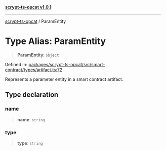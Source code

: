 [**scrypt-ts-opcat v1.0.1**](../README.md)

***

[scrypt-ts-opcat](../README.md) / ParamEntity

# Type Alias: ParamEntity

> **ParamEntity**: `object`

Defined in: [packages/scrypt-ts-opcat/src/smart-contract/types/artifact.ts:72](https://github.com/OPCAT-Labs/ts-tools/blob/e67b8657b34dbf57f8a4f9bdf87cdc2742db16bb/packages/scrypt-ts-opcat/src/smart-contract/types/artifact.ts#L72)

Represents a parameter entity in a smart contract artifact.

## Type declaration

### name

> **name**: `string`

### type

> **type**: `string`
